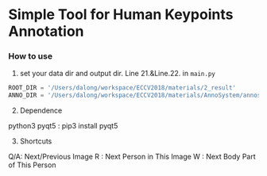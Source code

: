 # Simple Tool for Human Keypoints Annotation

### How to use

1. set your data dir and output dir. Line 21.&Line.22. in `main.py`
```python
ROOT_DIR = '/Users/dalong/workspace/ECCV2018/materials/2_result'
ANNO_DIR = '/Users/dalong/workspace/ECCV2018/materials/AnnoSystem/annos/2_result'
``` 

2. Dependence

  python3
  pyqt5 : pip3 install pyqt5

3. Shortcuts

  Q/A: Next/Previous Image
  R  : Next Person in This Image 
  W  : Next Body Part of This Person 

